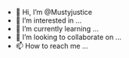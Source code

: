 - 👋 Hi, I’m @Mustyjustice
- 👀 I’m interested in ...
- 🌱 I’m currently learning ...
- 💞️ I’m looking to collaborate on ...
- 📫 How to reach me ...

<!---
Mustyjustice/Mustyjustice is a ✨ special ✨ repository because its `README.md` (this file) appears on your GitHub profile.
You can click the Preview link to take a look at your changes.
--->
